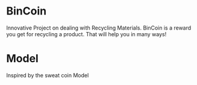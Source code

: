 # BinCoin
Innovative Project on dealing with Recycling Materials. BinCoin is a reward you get for recycling a product. That will help you in many ways!

# Model
Inspired by the sweat coin Model
